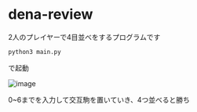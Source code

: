 # dena-review
2人のプレイヤーで4目並べをするプログラムです


```bash
python3 main.py
```

で起動

![image](https://user-images.githubusercontent.com/78358908/145945388-ede03264-fbcf-4f0d-80a0-ecabe0767597.png)


0~6までを入力して交互駒を置いていき、4つ並べると勝ち

